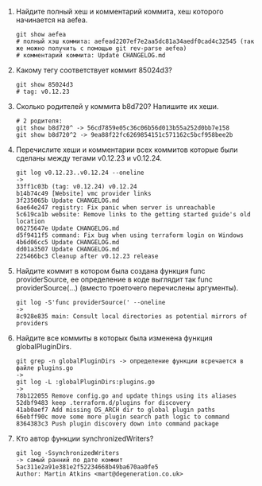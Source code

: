 1. Найдите полный хеш и комментарий коммита, хеш которого начинается на aefea.
   ```
   git show aefea
   # полный хэш коммита: aefead2207ef7e2aa5dc81a34aedf0cad4c32545 (так же можно получить с помощью git rev-parse aefea)
   # комментарий коммита: Update CHANGELOG.md
   ```
2. Какому тегу соответствует коммит 85024d3?
    ```
    git show 85024d3
    # tag: v0.12.23
    ```
3. Сколько родителей у коммита b8d720? Напишите их хеши.
   ```
   # 2 родителя:
   git show b8d720^ -> 56cd7859e05c36c06b56d013b55a252d0bb7e158
   git show b8d720^2 -> 9ea88f22fc6269854151c571162c5bcf958bee2b
   ```
4. Перечислите хеши и комментарии всех коммитов которые были сделаны между тегами v0.12.23 и v0.12.24.
   ```
   git log v0.12.23..v0.12.24 --oneline
   ->
   33ff1c03b (tag: v0.12.24) v0.12.24
   b14b74c49 [Website] vmc provider links
   3f235065b Update CHANGELOG.md
   6ae64e247 registry: Fix panic when server is unreachable
   5c619ca1b website: Remove links to the getting started guide's old location
   06275647e Update CHANGELOG.md
   d5f9411f5 command: Fix bug when using terraform login on Windows
   4b6d06cc5 Update CHANGELOG.md
   dd01a3507 Update CHANGELOG.md
   225466bc3 Cleanup after v0.12.23 release
   ```
5. Найдите коммит в котором была создана функция func providerSource, ее определение в коде выглядит так func providerSource(...) (вместо троеточего перечислены аргументы).
   ```
   git log -S'func providerSource(' --oneline
   ->
   8c928e835 main: Consult local directories as potential mirrors of providers
   ```
6. Найдите все коммиты в которых была изменена функция globalPluginDirs.
   ```
   git grep -n globalPluginDirs -> определение функции всречается в файле plugins.go 
   ->
   git log -L :globalPluginDirs:plugins.go
   ->
   78b122055 Remove config.go and update things using its aliases
   52dbf9483 keep .terraform.d/plugins for discovery
   41ab0aef7 Add missing OS_ARCH dir to global plugin paths
   66ebff90c move some more plugin search path logic to command
   8364383c3 Push plugin discovery down into command package 
   ```
7. Кто автор функции synchronizedWriters?
   ```
   git log -SsynchronizedWriters
   -> самый ранний по дате коммит 5ac311e2a91e381e2f52234668b49ba670aa0fe5
   Author: Martin Atkins <mart@degeneration.co.uk>
   ```